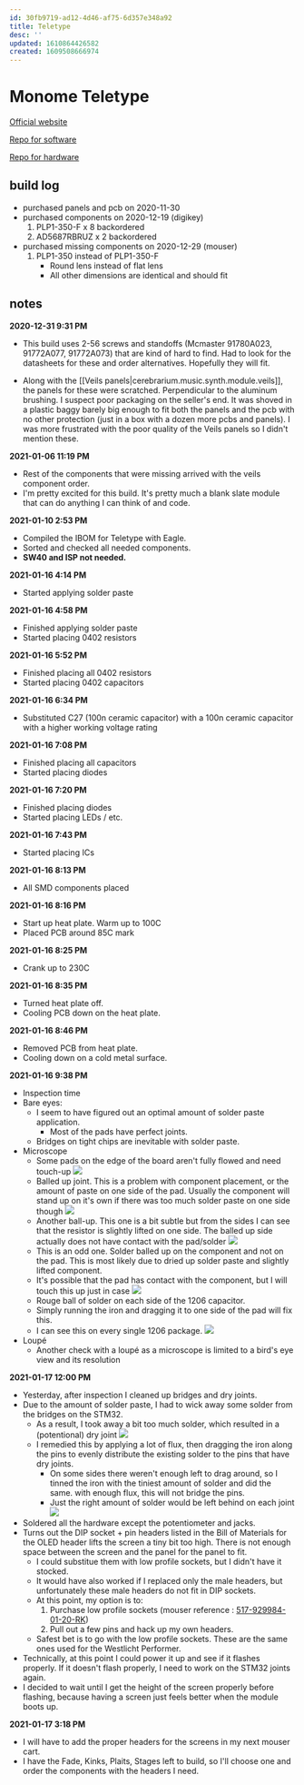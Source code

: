 ```yaml
---
id: 30fb9719-ad12-4d46-af75-6d357e348a92
title: Teletype
desc: ''
updated: 1610864426582
created: 1609508666974
---
```

# Monome Teletype

[Official website](https://monome.org/docs/teletype/)

[Repo for software](https://github.com/monome/teletype)

[Repo for hardware](https://github.com/monome/teletype-hardware)

## build log

- purchased panels and pcb on 2020-11-30
- purchased components on 2020-12-19 (digikey)
    1. PLP1-350-F x 8 backordered
    2. AD5687RBRUZ‎ x 2 backordered
- purchased missing components on 2020-12-29 (mouser)
    1. PLP1-350 instead of PLP1-350-F
        - Round lens instead of flat lens
        - All other dimensions are identical and should fit

## notes

**2020-12-31 9:31 PM**
- This build uses 2-56 screws and standoffs (Mcmaster 91780A023, 91772A077, 91772A073) that are kind of hard to find. Had to look for the datasheets for these and order alternatives. Hopefully they will fit.

- Along with the [[Veils panels|cerebrarium.music.synth.module.veils]], the panels for these were scratched. Perpendicular to the aluminum brushing. I suspect poor packaging on the seller's end. It was shoved in a plastic baggy barely big enough to fit both the panels and the pcb with no other protection (just in a box with a dozen more pcbs and panels). I was more frustrated with the poor quality of the Veils panels so I didn't mention these. 

**2021-01-06 11:19 PM**
- Rest of the components that were missing arrived with the veils component order.
- I'm pretty excited for this build. It's pretty much a blank slate module that can do anything I can think of and code.

**2021-01-10 2:53 PM**
- Compiled the IBOM for Teletype with Eagle.
- Sorted and checked all needed components.
- **SW40 and ISP not needed.**

**2021-01-16 4:14 PM**
- Started applying solder paste 

**2021-01-16 4:58 PM**
- Finished applying solder paste
- Started placing 0402 resistors

**2021-01-16 5:52 PM**
- Finished placing all 0402 resistors
- Started placing 0402 capacitors

**2021-01-16 6:34 PM**
- Substituted C27 (100n ceramic capacitor) with a 100n ceramic capacitor with a higher working voltage rating

**2021-01-16 7:08 PM**
- Finished placing all capacitors
- Started placing diodes

**2021-01-16 7:20 PM**
- Finished placing diodes
- Started placing LEDs / etc.

**2021-01-16 7:43 PM**
- Started placing ICs

**2021-01-16 8:13 PM**
- All SMD components placed

**2021-01-16 8:16 PM**
- Start up heat plate. Warm up to 100C
- Placed PCB around 85C mark

**2021-01-16 8:25 PM**
- Crank up to 230C

**2021-01-16 8:35 PM**
- Turned heat plate off.
- Cooling PCB down on the heat plate.

**2021-01-16 8:46 PM**
- Removed PCB from heat plate.
- Cooling down on a cold metal surface.

**2021-01-16 9:38 PM**
- Inspection time
- Bare eyes:
    - I seem to have figured out an optimal amount of solder paste application.
        - Most of the pads have perfect joints.
    - Bridges on tight chips are inevitable with solder paste.
- Microscope
    - Some pads on the edge of the board aren't fully flowed and need touch-up
    ![](/assets/images/2021-01-16-21-43-45.png)
    - Balled up joint. This is a problem with component placement, or the amount of paste on one side of the pad. Usually the component will stand up on it's own if there was too much solder paste on one side though
    ![](/assets/images/2021-01-16-21-49-42.png)
    - Another ball-up. This one is a bit subtle but from the sides I can see that the resistor is slightly lifted on one side. The balled up side actually does not have contact with the pad/solder
    ![](/assets/images/2021-01-16-21-53-40.png)
    - This is an odd one. Solder balled up on the component and not on the pad. This is most likely due to dried up solder paste and slightly lifted component.
    - It's possible that the pad has contact with the component, but I will touch this up just in case
    ![](/assets/images/2021-01-16-22-07-57.png)
    - Rouge ball of solder on each side of the 1206 capacitor.
    - Simply running the iron and dragging it to one side of the pad will fix this.
    - I can see this on every single 1206 package.
    ![](/assets/images/2021-01-16-22-09-13.png)
- Loupé
    - Another check with a loupé as a microscope is limited to a bird's eye view and its resolution

**2021-01-17 12:00 PM**
- Yesterday, after inspection I cleaned up bridges and dry joints.
- Due to the amount of solder paste, I had to wick away some solder from the bridges on the STM32.
    - As a result, I took away a bit too much solder, which resulted in a (potentional) dry joint
    ![](/assets/images/2021-01-17-12-02-42.png)
    - I remedied this by applying a lot of flux, then dragging the iron along the pins to evenly distribute the existing solder to the pins that have dry joints.
        - On some sides there weren't enough left to drag around, so I tinned the iron with the tiniest amount of solder and did the same. with enough flux, this will not bridge the pins.
        - Just the right amount of solder would be left behind on each joint
        ![](/assets/images/2021-01-17-15-15-26.png)
- Soldered all the hardware except the potentiometer and jacks.
- Turns out the DIP socket + pin headers listed in the Bill of Materials for the OLED header lifts the screen a tiny bit too high. There is not enough space between the screen and the panel for the panel to fit.
    - I could substitue them with low profile sockets, but I didn't have it stocked.
    - It would have also worked if I replaced only the male headers, but unfortunately these male headers do not fit in DIP sockets.
    - At this point, my option is to:
        1. Purchase low profile sockets (mouser reference : [517-929984-01-20-RK](https://kr.mouser.com/ProductDetail/3M-Electronic-Solutions-Division/929984-01-20-RK/?qs=%2Fha2pyFaduh65k0%252BENFIKH%2FjmgqQmrFcQW016WE0H3Ua5m7VtlBHQinfFgBmn0lN&utm_source=octopart&utm_medium=aggregator&utm_campaign=517-929984-01-20-RK&utm_content=3M))
        2. Pull out a few pins and hack up my own headers.
    - Safest bet is to go with the low profile sockets. These are the same ones used for the Westlicht Performer.
- Technically, at this point I could power it up and see if it flashes properly. If it doesn't flash properly, I need to work on the STM32 joints again.
- I decided to wait until I get the height of the screen properly before flashing, because having a screen just feels better when the module boots up.

**2021-01-17 3:18 PM**
- I will have to add the proper headers for the screens in my next mouser cart.
- I have the Fade, Kinks, Plaits, Stages left to build, so I'll choose one and order the components with the headers I need.
